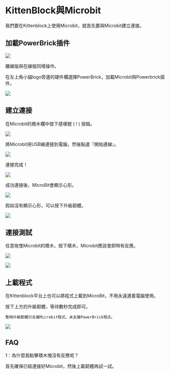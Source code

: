 # KittenBlock與Microbit

我們要在Kittenblock上使用Microbit，就首先要與Microbit建立連接。

## 加載PowerBrick插件

![](../functional_module/PWmodules/images/kbbanner.png)

離線版與在線版同樣操作。

在左上角小貓logo旁邊的硬件欄選擇PowerBrick，加載Microbit與Powerbrick插件。

![](../functional_module/PWmodules/kbimages/addextension.png)

## 建立連接

在Microbit的積木欄中按下感嘆號 ( ! ) 按鈕。

![](../functional_module/PWmodules/kbimages/kbmbcon.png)

將Microbit用USB線連接到電腦，然後點選『開始連線』。

![](../functional_module/PWmodules/kbimages/kbmbcon1.png)

連接完成！

![](../functional_module/PWmodules/kbimages/kbmbcon2.png)

成功連接後，MicroBit會顯示心形。

![](../functional_module/PWmodules/kbimages/03_08.png)

假如沒有顯示心形，可以按下升級韌體。

![](../functional_module/PWmodules/kbimages/upload.png)

## 連接測試

任意拖曳Microbit的積木，按下積木，Microbit應該會即時有反應。

![](../functional_module/PWmodules/kbimages/03_09.png)

![](../functional_module/PWmodules/kbimages/03_12.png)

## 上載程式

在Kittenblock平台上也可以將程式上載到MicroBit，不用永遠連着電腦使用。

按下上方的升級韌體，等待數秒完成即可。

    暫時升級韌體只支援Microbit程式，未支援PowerBrick程式。

![](../functional_module/PWmodules/kbimages/upload.png)

## FAQ

1：為什麼我點擊積木塊沒有反應呢？

首先確保已經連接好Microbit，然後上載韌體再試一試。